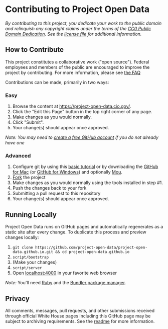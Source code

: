 # Contributing to Project Open Data

*By contributing to this project, you dedicate your work to the public domain and relinquish any copyright claims under the terms of the [CC0 Public Domain Dedication](http://creativecommons.org/publicdomain/zero/1.0/). See the [license file](LICENSE) for additional information.*

## How to Contribute

This project constitutes a collaborative work ("open source"). Federal employees and members of the public are encouraged to improve the project by contributing. For more information, please see [the FAQ](https://project-open-data.cio.gov/faq/)

Contributions can be made, primarily in two ways:

### Easy

1. Browse the content at https://project-open-data.cio.gov/.
2. Click the "Edit this Page" button in the top right corner of any page.
3. Make changes as you would normally.
4. Click "Submit".
5. Your change(s) should appear once approved.

*Note: You may need to [create a free GitHub account](https://github.com/signup/free) if you do not already have one*

### Advanced

1. Configure git by using this [basic tutorial](https://help.github.com/articles/set-up-git) or by downloading the [GitHub for Mac](http://mac.github.com/) (or [GitHub for Windows](http://windows.github.com/)) and optionally [Mou](http://mouapp.com/).
2. [Fork](https://help.github.com/articles/fork-a-repo) the project
3. Make changes as you would normally using the tools installed in step #1.
4. Push the changes back to your fork
5. Submitting a pull request to this repository
6. Your change(s) should appear once approved.

## Running Locally

Project Open Data runs on GitHub pages and automatically regenerates as a static site after every change. To duplicate this process and preview changes locally:

1. `git clone https://github.com/project-open-data/project-open-data.github.io.git && cd project-open-data.github.io`
2. `script/bootstrap`
3. (Make your changes)
4. `script/server`
5. Open [localhost:4000](http://localhost:4000) in your favorite web browser

*Note:* You'll need [Ruby](http://www.ruby-lang.org/) and the [Bundler package manager](http://gembundler.com/).

## Privacy

All comments, messages, pull requests, and other submissions received through official White House pages including this GitHub page may be subject to archiving requirements. See the [readme](README.md#privacy) for more information.
